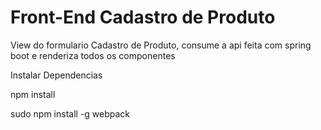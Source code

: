 # Front-End Cadastro de Produto
View do formulario Cadastro de Produto, consume a api feita com spring boot e renderiza todos os componentes

Instalar Dependencias

npm install

sudo npm install -g webpack
